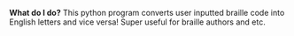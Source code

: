 **What do I do?**
This python program converts user inputted braille code into English letters and vice versa! Super useful for braille authors and etc.
